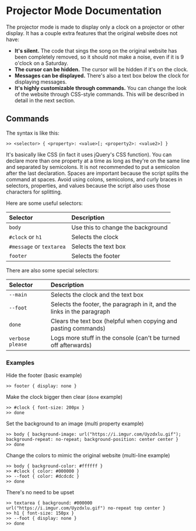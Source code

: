 # Projector Mode Documentation
The projector mode is made to display only a clock on a projector or other display. It has a couple extra features that the original website does not have:

- **It's silent.** The code that sings the song on the original website has been completely removed, so it should not make a noise, even if it is 9 o'clock on a Saturday.
- **The cursor can be hidden.** The cursor will be hidden if it's on the clock.
- **Messages can be displayed.** There's also a text box below the clock for displaying messages.
- **It's highly customizable through commands.** You can change the look of the website through CSS-style commands. This will be described in detail in the next section.

## Commands
The syntax is like this:
```
>> <selector> { <property>: <value>[; <property2>: <value2>] }
```
It's basically like CSS (in fact it uses jQuery's CSS function). You can declare more than one property at a time as long as they're on the same line and separated by semicolons. It is not recommended to put a semicolon after the last declaration. Spaces are important because the script splits the command at spaces. Avoid using colons, semicolons, and curly braces in selectors, properties, and values because the script also uses those characters for splitting.

Here are some useful selectors:

| Selector                 | Description                       |
| :----------------------- | :-------------------------------- |
| `body`                   | Use this to change the background |
| `#clock` or `h1`         | Selects the clock                 |
| `#message` or `textarea` | Selects the text box              |
| `footer`                 | Selects the footer                |

There are also some special selectors:

| Selector | Description                                                       |
| :------- | :---------------------------------------------------------------- |
| `--main` | Selects the clock and the text box                                |
| `--foot` | Selects the footer, the paragraph in it, and the links in the paragraph |
| `done`   | Clears the text box (helpful when copying and pasting commands)   |
| `verbose please` | Logs more stuff in the console (can't be turned off afterwards) |

### Examples
Hide the footer (basic example)
```
>> footer { display: none }
```

Make the clock bigger then clear (`done` example)
```
>> #clock { font-size: 200px }
>> done
```
Set the background to an image (multi property example)
```
>> body { background-image: url("https://i.imgur.com/Uyzdxlu.gif"); background-repeat: no-repeat; background-position: center center }
>> done
```

Change the colors to mimic the original website (multi-line example)
```
>> body { background-color: #ffffff }
>> #clock { color: #000000 }
>> --foot { color: #dcdcdc }
>> done
```

There's no need to be upset
```
>> textarea { background: #000000 url("https://i.imgur.com/Uyzdxlu.gif") no-repeat top center }
>> h1 { font-size: 150px }
>> --foot { display: none }
>> done
```
